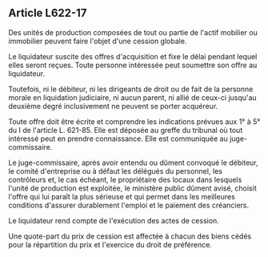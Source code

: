 Article L622-17
----
Des unités de production composées de tout ou partie de l'actif mobilier ou
immobilier peuvent faire l'objet d'une cession globale.

Le liquidateur suscite des offres d'acquisition et fixe le délai pendant lequel
elles seront reçues. Toute personne intéressée peut soumettre son offre au
liquidateur.

Toutefois, ni le débiteur, ni les dirigeants de droit ou de fait de la personne
morale en liquidation judiciaire, ni aucun parent, ni allié de ceux-ci jusqu'au
deuxième degré inclusivement ne peuvent se porter acquéreur.

Toute offre doit être écrite et comprendre les indications prévues aux 1° à 5°
du I de l'article L. 621-85. Elle est déposée au greffe du tribunal où tout
intéressé peut en prendre connaissance. Elle est communiquée au
juge-commissaire.

Le juge-commissaire, après avoir entendu ou dûment convoqué le débiteur, le
comité d'entreprise ou à défaut les délégués du personnel, les contrôleurs et,
le cas échéant, le propriétaire des locaux dans lesquels l'unité de production
est exploitée, le ministère public dûment avisé, choisit l'offre qui lui paraît
la plus sérieuse et qui permet dans les meilleures conditions d'assurer
durablement l'emploi et le paiement des créanciers.

Le liquidateur rend compte de l'exécution des actes de cession.

Une quote-part du prix de cession est affectée à chacun des biens cédés pour la
répartition du prix et l'exercice du droit de préférence.

